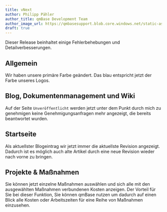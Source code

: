 ```yaml
---
title: vNext
author: Philipp Pähler
author_title: qmBase Development Team
author_image_url: https://qmbasesupport.blob.core.windows.net/static-assets/img/persons/paehler_round.png
draft: true
---
```


Dieser Release beinhaltet einige Fehlerbehebungen und Detailverbesserungen.

<!--truncate-->

## Allgemein

Wir haben unsere primäre Farbe geändert. Das blau entspricht jetzt der Farbe unseres Logos.

## Blog, Dokumentenmanagement und Wiki

Auf der Seite <code>Unveröffentlicht</code> werden jetzt unter dem Punkt durch mich zu genehmigen keine Genehmigungsanfragen mehr angezeigt, die bereits beantwortet wurden.

## Startseite

Als aktuellster Blogeintrag wir jetzt immer die aktuellste Revision angezeigt. Dadurch ist es möglich auch alte Artikel durch eine neue Revision wieder nach vorne zu bringen.

## Projekte & Maßnahmen

Sie können jetzt einzelne Maßnahmen auswählen und sich alle mit den ausgewählten Maßnahmen verbundenen Kosten anzeigen.
Der Vorteil für Sie bei dieser Funktion, Sie können qmBase nutzen um dadurch auf einen Blick alle Kosten oder Arbeitszeiten für eine Reihe von Maßnahmen einzusehen.
